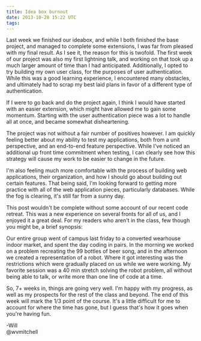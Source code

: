 ```yaml
---
title: Idea box burnout
date: 2013-10-28 15:22 UTC
tags:
---
```


Last week we finished our ideabox, and while I both finished the base project,
and managed to complete some extensions, I was far from pleased with my final
result. As I see it, the reason for this is twofold. The first week of our
project was also my first lightning talk, and working on that took up a much
larger amount of time than I had anticipated. Additionally, I opted to try
building my own user class, for the purposes of user authentication. While this
was a good learning experience, I encountered many obstacles, and ultimately had
to scrap my best laid plans in favor of a different type of authentication.

If I were to go back and do the project again, I think I would have started with
an easier extension, which might have allowed me to gain some momentum. Starting
with the user authentication piece was a lot to handle all at once, and became
somewhat disheartening.

The project was not without a fair number of positives however. I am quickly
feeling better about my ability to test my applications, both from a unit
perspective, and an end-to-end feature perspective. While I've noticed an
additional up front time commitment when testing, I can clearly see how this
strategy will cause my work to be easier to change in the future.

I'm also feeling much more comfortable with the process of building web
applications, their organization, and how I should go about building out certain
features. That being said, I'm looking forward to getting more practice with all
of the web application pieces, particularly databases. While the fog is
clearing, it's still far from a sunny day.

This post wouldn't be complete without some account of our recent code retreat.
This was a new experience on several fronts for all of us, and I enjoyed it
a great deal. For my readers who aren't in the class, few though you might be,
a brief synopsis:

Our entire group went of campus last friday to a converted wearhouse indoor
market, and spent the day coding in pairs. In the morning we worked on a problem
recreating the 99 bottles of beer song, and in the afternoon we created
a representation of a robot. Where it got interesting was the restrictions which
were gradually placed on us while we were working. My favorite session was a 40
min stretch solving the robot problem, all without being able to talk, or write
more than one line of code at a time.

So, 7+ weeks in, things are going very well. I'm happy with my progress, as well
as my prospects for the rest of the class and beyond. The end of this week will
mark the 1/3 point of the course. It's a little difficult for me to account for
where the time has gone, but I guess that's how it goes when you're having fun.

-Will    
@wvmitchell
